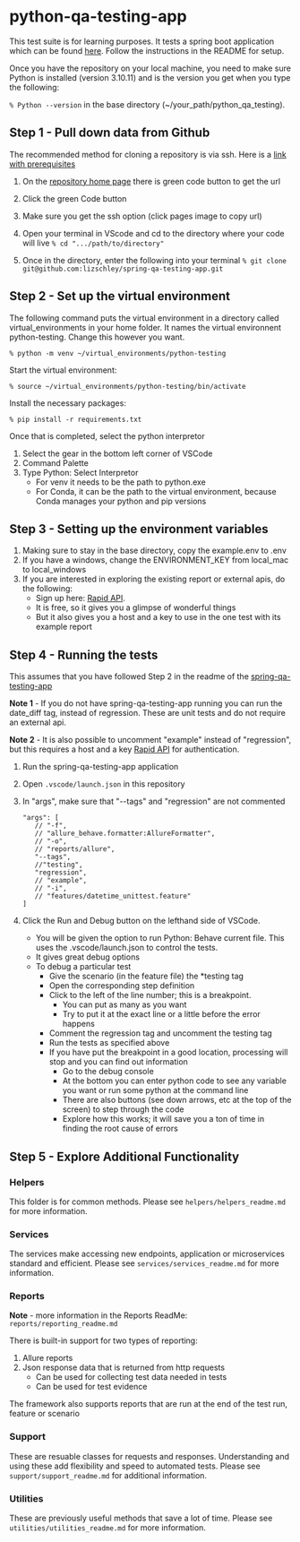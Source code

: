 # python-qa-testing-app

This test suite is for learning purposes.  It tests a spring boot application which can be found [here](https://github.com/lizschley/spring-qa-testing-app).  Follow the instructions in the README for setup.

Once you have the repository on your local machine, you need to make sure Python is installed (version 3.10.11) and is the version you get when you type the following:

```% Python --version```  in the base directory (~/your_path/python_qa_testing).

## Step 1 - Pull down data from Github

The recommended method for cloning a repository is via ssh. Here is a [link with prerequisites](https://docs.github.com/en/authentication/connecting-to-github-with-ssh/about-ssh)

   1. On the [repository home page](https://github.com/lizschley/spring-qa-testing-app) there is green code button to get the url
   2. Click the green Code button
   3. Make sure you get the ssh option (click pages image to copy url)
   4. Open your terminal in VScode and cd to the directory where your code will live
      ```% cd ".../path/to/directory"```

   5. Once in the directory, enter the following into your terminal
      ```% git clone git@github.com:lizschley/spring-qa-testing-app.git```

## Step 2 - Set up the virtual environment

The following command puts the virtual environment in a directory called virtual_environments in your home folder.  It names the virtual environnent python-testing. Change this however you want.

```% python -m venv ~/virtual_environments/python-testing```

Start the virtual environment:

```% source ~/virtual_environments/python-testing/bin/activate```

Install the necessary packages:

```% pip install -r requirements.txt```

Once that is completed, select the python interpretor

   1. Select the gear in the bottom left corner of VSCode
   2. Command Palette
   3. Type Python: Select Interpretor
       * For venv it needs to be the path to python.exe
       * For Conda, it can be the path to the virtual environment, because Conda manages your python and pip versions

## Step 3 - Setting up the environment variables

1. Making sure to stay in the base directory, copy the example.env to .env
2. If you have a windows, change the ENVIRONMENT_KEY from local_mac to local_windows
3. If you are interested in exploring the existing report or external apis, do the following:
   * Sign up here: [Rapid API](https://rapidapi.com/auth?referral=/arupsarkar/api/login-signup/discussions).
   * It is free, so it gives you a glimpse of wonderful things
   * But it also gives you a host and a key to use in the one test with its example report

## Step 4 - Running the tests

This assumes that you have followed Step 2 in the readme of the [spring-qa-testing-app](https://github.com/lizschley/spring-qa-testing-app)

**Note 1** - If you do not have spring-qa-testing-app running you can run the date_diff tag, instead of regression.  These are unit tests and do not require an external api.

**Note 2** - It is also possible to uncomment "example" instead of "regression", but this requires a host and a key [Rapid API](https://rapidapi.com/auth?referral=/arupsarkar/api/login-signup/discussions) for authentication.

   1. Run the spring-qa-testing-app application
   2. Open ```.vscode/launch.json``` in this repository
   3. In "args", make sure that "--tags" and "regression" are not commented

      ```list
      "args": [
         // "-f",
         // "allure_behave.formatter:AllureFormatter",
         // "-o",
         // "reports/allure",
         "--tags",
         //"testing",
         "regression",
         // "example",
         // "-i",
         // "features/datetime_unittest.feature"
      ]
      ```

   4. Click the Run and Debug button on the lefthand side of VSCode.
      * You will be given the option to run Python: Behave current file. This uses the .vscode/launch.json to control the tests.
      * It gives great debug options
      * To debug a particular test
        * Give the scenario (in the feature file) the *testing tag
        * Open the corresponding step definition
        * Click to the left of the line number; this is a breakpoint.
          * You can put as many as you want
          * Try to put it at the exact line or a little before the error happens
        * Comment the regression tag and uncomment the testing tag
        * Run the tests as specified above
        * If you have put the breakpoint in a good location, processing will stop and you can find out information
          * Go to the debug console
          * At the bottom you can enter python code to see any variable you want or run some python at the command line
          * There are also buttons (see down arrows, etc at the top of the screen) to step through the code
          * Explore how this works; it will save you a ton of time in finding the root cause of errors

## Step 5 - Explore Additional Functionality

### Helpers 

This folder is for common methods. Please see ```helpers/helpers_readme.md``` for more information.

### Services

The services make accessing new endpoints, application or microservices standard and efficient. Please see ```services/services_readme.md``` for more information.

### Reports

**Note** - more information in the Reports ReadMe: ```reports/reporting_readme.md```

There is built-in support for two types of reporting:

   1. Allure reports
   2. Json response data that is returned from http requests
      * Can be used for collecting test data needed in tests
      * Can be used for test evidence

The framework also supports reports that are run at the end of the test run, feature or scenario

### Support

These are resuable classes for requests and responses. Understanding and using these add flexibility and speed to automated tests.  Please see ```support/support_readme.md``` for additional information.

### Utilities

These are previously useful methods that save a lot of time.  Please see ```utilities/utilities_readme.md``` for more information.
